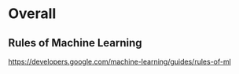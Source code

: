 # Overall


## Rules of Machine Learning
https://developers.google.com/machine-learning/guides/rules-of-ml
